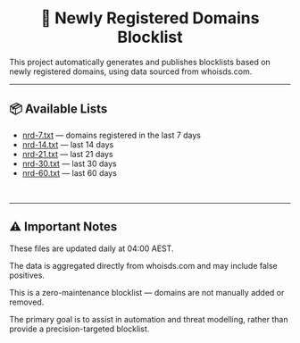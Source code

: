 <div align="center">

# 🧾 Newly Registered Domains Blocklist

</div>

This project automatically generates and publishes blocklists based on newly registered domains, using data sourced from whoisds.com.

----

## 📦 Available Lists


- [nrd-7.txt](https://raw.githubusercontent.com/chrisjbawden/newly-registered-domains-tracker/refs/heads/main/nrd-7.txt) — domains registered in the last 7 days  
- [nrd-14.txt](https://raw.githubusercontent.com/chrisjbawden/newly-registered-domains-tracker/refs/heads/main/nrd-14.txt) — last 14 days  
- [nrd-21.txt](https://raw.githubusercontent.com/chrisjbawden/newly-registered-domains-tracker/refs/heads/main/nrd-21.txt) — last 21 days  
- [nrd-30.txt](https://raw.githubusercontent.com/chrisjbawden/newly-registered-domains-tracker/refs/heads/main/nrd-30.txt) — last 30 days  
- [nrd-60.txt](https://raw.githubusercontent.com/chrisjbawden/newly-registered-domains-tracker/refs/heads/main/nrd-60.txt) — last 60 days


<br>

----

## ⚠️ Important Notes

These files are updated daily at 04:00 AEST.

The data is aggregated directly from whoisds.com and may include false positives.

This is a zero-maintenance blocklist — domains are not manually added or removed.

The primary goal is to assist in automation and threat modelling, rather than provide a precision-targeted blocklist.
